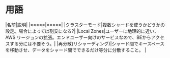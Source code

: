 # 用語

|名前|説明|
|=====|=====|
|クラスターモード|複数シャードを使うかどうかの設定。場合によっては割安になる?|
|Local Zones|ユーザーに地理的に近い、AWS リージョンの拡張。エンドユーザー向けのサービスなので、BEからアクセスする分には不要そう。|
|再分散(リシャーディング)|シャード間でキースペースを移動させ、データをシャード間でできるだけ等分に分散すること。 |